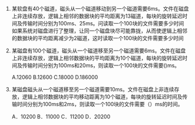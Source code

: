 1. 某软盘有40个磁道，磁头从一个磁道移动到另一个磁道需要6ms。文件在磁盘上非连续存放，逻辑上相邻的数据块的平均距离为13磁道，每块的旋转延迟时间及传输时间分别为100ms、25ms。问读取一个100块的文件需要多少时间如果系统对磁盘进行了整理，让同一个磁盘块尽可能靠拢，从而使逻辑上相邻的数据块的平均距离减少为2磁道，这时读取一个100块的文件需要多少时间


2. 某磁盘有100个磁道，磁头从一个磁道移至另一个磁道需要6ms。文件在磁盘上非连续存放，逻辑上相邻数据块的平均距离为10个磁道，每块的旋转延迟时间及传输时间分别为100ms和20ms，则读取一个100块的文件需要()ms。

    A.12060
    B.12600
    C.18000
    D.186000
   

3. 某磁盘磁头从一个磁道移至另一个磁道需要10ms。文件在磁盘上非连续存放，逻辑上相邻数据块的平均移动距离为10个磁道，每块的旋转延迟时间及传输时间分别为100ms和2ms，则读取一个100块的文件需要（）ms的时间。

    A．10200
    B．11000
    C．11200
    D．20200